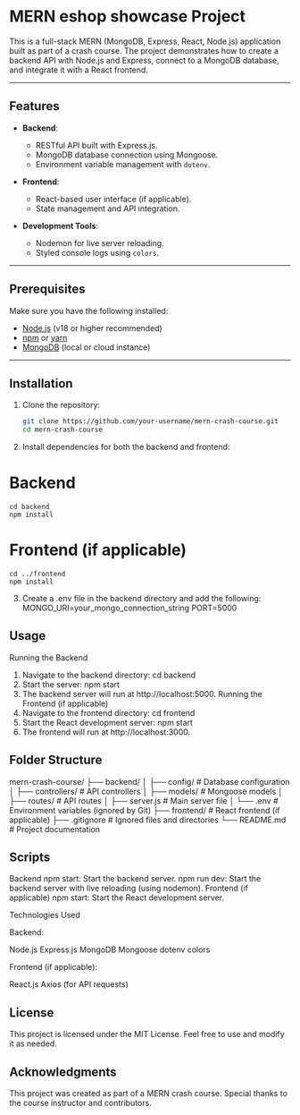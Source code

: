 # MERN eshop showcase Project

This is a full-stack MERN (MongoDB, Express, React, Node.js) application built as part of a crash course. The project demonstrates how to create a backend API with Node.js and Express, connect to a MongoDB database, and integrate it with a React frontend.

---

## Features

- **Backend**:

  - RESTful API built with Express.js.
  - MongoDB database connection using Mongoose.
  - Environment variable management with `dotenv`.

- **Frontend**:

  - React-based user interface (if applicable).
  - State management and API integration.

- **Development Tools**:
  - Nodemon for live server reloading.
  - Styled console logs using `colors`.

---

## Prerequisites

Make sure you have the following installed:

- [Node.js](https://nodejs.org/) (v18 or higher recommended)
- [npm](https://www.npmjs.com/) or [yarn](https://yarnpkg.com/)
- [MongoDB](https://www.mongodb.com/) (local or cloud instance)

---

## Installation

1. Clone the repository:

   ```bash
   git clone https://github.com/your-username/mern-crash-course.git
   cd mern-crash-course

   ```

2. Install dependencies for both the backend and frontend:

# Backend

    cd backend
    npm install

# Frontend (if applicable)

    cd ../frontend
    npm install

3. Create a .env file in the backend directory and add the following:
   MONGO_URI=your_mongo_connection_string
   PORT=5000

## Usage

Running the Backend

1. Navigate to the backend directory:
   cd backend
2. Start the server:
   npm start
3. The backend server will run at http://localhost:5000.
   Running the Frontend (if applicable)
4. Navigate to the frontend directory:
   cd frontend
5. Start the React development server:
   npm start
6. The frontend will run at http://localhost:3000.

## Folder Structure

mern-crash-course/
├── backend/
│ ├── config/ # Database configuration
│ ├── controllers/ # API controllers
│ ├── models/ # Mongoose models
│ ├── routes/ # API routes
│ ├── server.js # Main server file
│ └── .env # Environment variables (ignored by Git)
├── frontend/ # React frontend (if applicable)
├── .gitignore # Ignored files and directories
└── README.md # Project documentation

## Scripts

Backend
npm start: Start the backend server.
npm run dev: Start the backend server with live reloading (using nodemon).
Frontend (if applicable)
npm start: Start the React development server.

Technologies Used

Backend:

Node.js
Express.js
MongoDB
Mongoose
dotenv
colors

Frontend (if applicable):

React.js
Axios (for API requests)

## License

This project is licensed under the MIT License. Feel free to use and modify it as needed.

## Acknowledgments

This project was created as part of a MERN crash course.
Special thanks to the course instructor and contributors.
